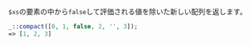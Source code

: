 `$xs`の要素の中から`false`して評価される値を除いた新しい配列を返します。

```php
_::compact([0, 1, false, 2, '', 3]);
=> [1, 2, 3]
```
